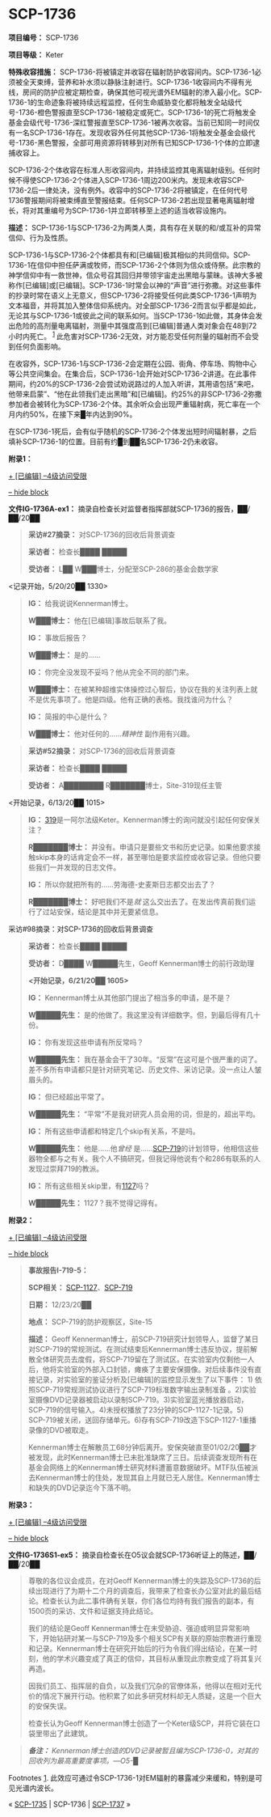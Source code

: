# SCP-1736
                        


**项目编号：** SCP-1736

**项目等级：** Keter

**特殊收容措施：** SCP-1736-将被镇定并收容在辐射防护收容间内。SCP-1736-1必须被全天束缚，营养和补水须以静脉注射进行。SCP-1736-1收容间内不得有光线，房间的防护应被定期检查，确保其他可视光谱外EM辐射的渗入最小化。SCP-1736-1的生命迹象将被持续远程监控，任何生命威胁变化都将触发全站级代号-1736-橙色警报直至SCP-1736-1被稳定或死亡。SCP-1736-1的死亡将触发全基金会级代号-1736-深红警报直至SCP-1736-1被再次收容。当前已知同一时间仅有一名SCP-1736-1存在。发现收容外任何其他SCP-1736-1将触发全基金会级代号-1736-黑色警报，全部可用资源将转移到对所有已知SCP-1736-1个体的立即逮捕收容上。

SCP-1736-2个体收容在标准人形收容间内，并持续监控其电离辐射级别。任何时候不得使SCP-1736-2个体进入SCP-1736-1周边200米内。发现未收容SCP-1736-2后一律处决，没有例外。收容中的SCP-1736-2将被镇定，在任何代号1736警报期间将被束缚直至警报结束。任何SCP-1736-2若出现显著电离辐射增长，将对其重编号为SCP-1736-1并立即转移至上述的适当收容设施内。

**描述：** SCP-1736-1与SCP-1736-2为两类人类，具有存在关联的和/或互补的异常信仰、行为及性质。

SCP-1736-1与SCP-1736-2个体都具有和[已编辑]极其相似的共同信仰。SCP-1736-1在信仰中担任萨满或牧师，而SCP-1736-2个体则为信众或侍祭。此宗教的神学信仰中有一救世神，信众号召其回归并带领宇宙走出黑暗与蒙昧。该神大多被称作[已编辑]或[已编辑]。SCP-1736-1时常会以神的“声音”进行弥撒。对这些事件的抄录时常在语义上无意义，但SCP-1736-2将接受任何此类SCP-1736-1声明为文本福音，并将其加入整体信仰系统内。对全部SCP-1736-2而言似乎都是如此，无论其与SCP-1736-1或彼此之间的联系如何。当SCP-1736-1如此做，其身体会发出危险的高剂量电离辐射，测量中其强度高到[已编辑]普通人类对象会在48到72小时内死亡。<sup class='footnoteref'>
 <a shape='rect' class='footnoteref' id='footnoteref-1' href='javascript:;' onclick='WIKIDOT.page.utils.scrollToReference(&apos;footnote-1&apos;)'>1</a>
</sup>此危害对SCP-1736-2无效，对方能忍受任何剂量的辐射而不会受到任何负面影响。

在收容外，SCP-1736-1与SCP-1736-2会定期在公园、街角、停车场、购物中心等公共空间集会。在集合后，SCP-1736-1会开始对SCP-1736-2讲道。在此事件期间，约20%的SCP-1736-2会尝试劝说路过的人加入听讲，其用语包括“来吧，他带来启蒙”、“他在此领我们走出黑暗”和[已编辑]。约25%的非SCP-1736-2弥撒参加者会被转化为SCP-1736-2个体。其余听众会出现严重辐射病，死亡率在一个月内约50%，在接下来█年内达到90%。

在SCP-1736-1死后，会有似乎随机的SCP-1736-2个体发出短时间辐射暴，之后填补SCP-1736-1的位置。目前有约█到██名SCP-1736-2仍未收容。

**附录1：** 

<a shape='rect' class='collapsible-block-link' href='javascript:;'>+&#160;[&#24050;&#32534;&#36753;]&#160;&#8211;4&#32423;&#35775;&#38382;&#21463;&#38480;</a>

<a shape='rect' class='collapsible-block-link' href='javascript:;'>&#8211;&#160;hide&#160;block</a>

**文件IG-1736A-ex1：** 摘录自检查长对监督者指挥部就SCP-1736的报告，██/██/20██


> **采访#27摘录：** 对SCP-1736的回收后背景调查
> 
> **采访者：** 检查长████ █████
> 
> **受访者：** L██ W███博士，分配至SCP-286的基金会数学家
> 

<记录开始，5/20/20██ 1330>


> **IG：** 给我说说Kennerman博士。
> 
> **W███博士：** 他在[已编辑]事故后联系了我。
> 
> **IG：** 事故后报告？
> 
> **W███博士：** 是的……
> 
> **IG：** 你完全没发现不妥吗？他从完全不同的部门来。
> 
> **W███博士：** 在被某种超维实体操控过心智后，协议在我的关注列表上就不是优先事项了。他是四级。他有正确的表格。我找谁问为什么？
> 
> **IG：** 简报的中心是什么？
> 
> **W███博士：** 他对任何的……*精神性* 副作用有兴趣。
> 


> **采访#52摘录：** 对SCP-1736的回收后背景调查
> 
> **采访者：** 检查长████ █████
> 


> **受访者：** A████████ R███████博士，Site-319现任主管
> 

<开始记录，6/13/20██ 1015>


> **IG：** [319](/scp-319)是一阿尔法级Keter。Kennerman博士的询问就没引起任何安保关注？
> 
> **R███████博士：** 并没有。申请只是要些文书和历史记录。如果他要求接触skip本身的话肯定会不一样，甚至哪怕是要求监控或收容记录。但他只要些我们一并发现的日志文件。
> 
> **IG：** 所以你就把所有的……劳海德-史麦斯日志都交出去了？
> 
> **R███████博士：** 好吧我们不是*就* 这么交出去了。在发出传真前我们运行了过站安保，结论是其中并无要紧信息。
> 

采访#98摘录：对SCP-1736的回收后背景调查


> **采访者：** 检查长████ █████
> 
> **受访者：** D████ W█████先生，Geoff Kennerman博士的前行政助理
> 
> **<开始记录，6/21/20██ 1605>** 
> 
> **IG：** Kennerman博士从其他部门提出了相当多的申请，是不是？
> 
> **W█████先生：** 是的他做了。我这里没有详细数字。但，到最后得有几十份。
> 
> **IG：** 你有发现这些申请有所反常吗？
> 
> **W█████先生：** 我在基金会干了30年。“反常”在这可是个很严重的词了。差不多所有申请都只是针对研究笔记、历史文件、采访记录。没一点让人皱眉头的。
> 
> **IG：** 但已经超出平常了。
> 
> **W█████先生：** “平常”不是我对研究人员会用的词，但是的，超出平均。
> 
> **IG：** 所有这些申请都和特定几个skip有关系，不是吗。
> 
> **W█████先生：** 他是……他*曾经* 是……[SCP-719](/scp-719)的计划领导，他相信这些器物全都与之有关。我个人不搞研究，但我记得他说有个和286有联系的人发现过崇拜719的教派。
> 
> **IG：** 所有这些相关skip里，有[1127](/scp-1127)吗？
> 
> **W█████先生：** 1127？我不觉得记得有。
> 




**附录2：** 

<a shape='rect' class='collapsible-block-link' href='javascript:;'>+&#160;[&#24050;&#32534;&#36753;]&#160;&#8211;4&#32423;&#35775;&#38382;&#21463;&#38480;</a>

<a shape='rect' class='collapsible-block-link' href='javascript:;'>&#8211;&#160;hide&#160;block</a>


> **事故报告I-719-5：** 
> 
> **SCP相关：** [SCP-1127](/scp-1127)、[SCP-719](/scp-719)
> 
> **日期：** 12/23/20██
> 
> **地点：** SCP-719的防护观察区，Site-15
> 
> **描述：** Geoff Kennerman博士，前SCP-719研究计划领导人，监督了某日对SCP-719的常规测试。在测试结束后Kennerman博士违反协议，提前解散全体研究员去度假，将SCP-719留在了测试区。在实验室内仅剩他一人后，他将实验室的外部入口封锁，瘫痪了主要安保摄像。对后续事件没有直接记录，对实验室的鉴证分析及[已编辑]的监控显示发生了以下事件： 1) 依照SCP-719常规测试协议进行了SCP-719标准数字输出录制准备 。2)实验室摄像DVD记录器被启动以录制SCP-719。3)实验室蓝光播放器启动，SCP-719的信号输入。4)未授权播放了23分钟的SCP-1127-1记录。5) SCP-719被关闭，送回存储单元。6)存有SCP-719改造下SCP-1127-1重播录像的DVD被取走。
> 
> Kennerman博士在解散员工68分钟后离开。安保突破直至01/02/20██才被发现，此时Kennerman博士已未批准缺席了三日。后续调查发现所有在基金会网络上的Kennerman博士研究材料遭蓄意数据破坏。MTF队伍被派去Kennerman博士的住处，发现其自上月就已无人居住。Kennerman博士和缺失的DVD记录迄今下落不明。
> 




**附录3：** 

<a shape='rect' class='collapsible-block-link' href='javascript:;'>+&#160;[&#24050;&#32534;&#36753;]&#160;&#8211;4&#32423;&#35775;&#38382;&#21463;&#38480;</a>

<a shape='rect' class='collapsible-block-link' href='javascript:;'>&#8211;&#160;hide&#160;block</a>

**文件IG-1736S1-ex5：** 摘录自检查长在O5议会就SCP-1736听证上的陈述，██/██/20██


> 尊敬的各位议会成员，在对Geoff Kennerman博士的失踪及SCP-1736的后续出现进行了为期十二个月的调查后，我带来了检查长办公室对此的最后结论。检查长认为此二事件确有关联，你们各位均持有我们报告的副本，有1500页的采访、文件和证据支持此结论。
> 
> 我们的结论是Geoff Kennerman博士在未受胁迫、强迫或明显异常影响下，开始钻研对某一与SCP-719及多个相关SCP有关联的原始宗教进行重现和记录。Kennerman博士在研究开始后的行为令我们得出结论，在某一时刻，他的学术兴趣变成了真正的信仰，其目标从重现此宗教变成了将其复兴再造。
> 
> 因我们员工、指挥层的自负，以及我们冗杂的官僚体系，他得以在相对无代价的情况下展开行动。他积累了如此多研究材料却无人质疑，这是一个巨大的安保失误。
> 
> 检查长认为Geoff Kennerman博士创造了一个Keter级SCP，并将它装在口袋里带出了此建筑。
> 


> ***备注：** Kennerman博士创造的DVD记录被暂且编为SCP-1736-0，对其的回收列为最高重要度事项。—O5-█* 
> 





Footnotes
<a shape='rect' href='javascript:;' onclick='WIKIDOT.page.utils.scrollToReference(&apos;footnoteref-1&apos;)'>1</a>. 此效应可通过令SCP-1736-1对EM辐射的暴露减少来缓和，特别是可见光谱内波长。



« [SCP-1735](/scp-1735) | SCP-1736 | [SCP-1737](/scp-1737) »





                    